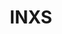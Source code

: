 ---
title: "INXS"
summary: "INXS were an Australian rock band, formed as the Farriss Brothers in 1977 in Sydney, New South Wales. The founding members were bassist Garry Gary Beers, main composer and keyboardist Andrew Farriss, drummer Jon Farriss, guitarist Tim Farriss, lead singer and main lyricist Michael Hutchence, and guitarist and saxophonist Kirk Pengilly. For 20 years, INXS was fronted by Hutchence, whose magnetic stage presence made him the focal point of the band. Initially known for their new wave/pop style, the band later developed a harder pub rock style that included funk and dance elements.In 1984, INXS had their first number-one hit in Australia with \"Original Sin\". The band achieved international success in the mid-to-late 1980s and early 1990s with the hit albums Listen Like Thieves, Kick, and X, and the singles \"What You Need\", \"Need You Tonight\" , \"Devil Inside\", \"Never Tear Us Apart\", \"Suicide Blonde\" and \"New Sensation\".After Hutchence's death on 22 November 1997, INXS made appearances with several guest singers, and toured and recorded with Jon Stevens as lead singer, beginning in 2000. In 2005, members of INXS participated in Rock Star: INXS, a reality television series that culminated in the selection of Canadian J.D. Fortune as their new lead singer. Irish singer-songwriter Ciaran Gribbin replaced Fortune as lead singer in 2011. During a concert on 11 November 2012, INXS stated that the performance would be their last, although they did not announce the band's permanent retirement.
INXS won six Australian Recording Industry Association awards, including three for \"Best Group\" in 1987, 1989 and 1992; the band was inducted into the ARIA Hall of Fame in 2001. INXS has sold over 70 million albums worldwide, making them one of Australia's highest selling music acts of all time."
image: "inxs.jpg"
apple_music_artist_url: "None"
wikipedia_url: "https://en.wikipedia.org/wiki/INXS"
---